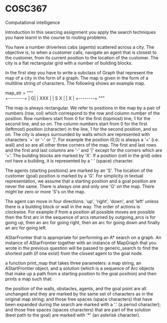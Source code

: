 COSC367
=======

Computational intelligence 


Introduction
In this searcing assignment you apply the search techniques you have learnt in the course to routing problems.

You have a number driverless cabs (agents) scattered across a city. The objective is, to when a customer 
calls, navigate an agent that is closest to the customer, from its current position to the location of 
the customer. The city is a flat rectangular grid with a number of building blocks.

In the first step you have to write a subclass of Graph that represent the map of a city in the form of a graph. 
The map is given in the form of a multiline string of characters. The following shows an example map. 

map_str = """\
+--------+
|       G|
|  XXX   |
|  S X   |
|    X   |
+--------+
"""

The map is always rectangular. We refer to positions in the map by a pair of numbers (row, col) which correspond
to the row and column number of the position. Row numbers start from 0 for the first (topmost) line, 1 for the 
second line, and so on. The column numbers start from 0 for the first (leftmost) position (character) in the line,
1 for the second position, and so on. The city is always surrounded by walls which are represented with characters
'+' or '-' or '|'. For example the position (0,0) is always a '+' (i.e. wall) and so are all other three corners 
of the map. The first and last rows and the first and last columns are '-' and '|' except for the corners which 
are '+'. The building blocks are marked by 'X'.  If a position (cell in the grid) odes not have a building, it is
represented by a ' ' (space) character.

The agents (starting positions) are marked by an 'S'. The location of the customer (goal) position is marked by a
'G'. For simplicity in textual representation, we assume that a starting position and a goal position are never 
the same. There is always one and only one 'G' on the map. There might be zero or more 'S's on the map.

The agent can move in four directions: 'up', 'right', 'down', and 'left' unless there is a building block or wall
in the way. The order of actions is clockwise. For example if from a position all possible moves are possible then
the first arc in the sequence of arcs returned by outgoing_arcs is for going up, then an arc for going right, then
an arc for going down and finally an arc for going left.

AStarFrontier that is appropriate for performing an A* search on a graph. An instance of AStarFrontier together 
with an instance of MapGraph that you wrote in the previous question will be passed to generic_search to find the 
shortest path (if one exist) from the closest agent to the goal node.

a function print_map that takes three parameters: a map string, an AStartFrontier object, and a solution (which is
a sequence of Arc objects that make up a path from a starting position to the goal position) and then prints a map
such that:

the position of the walls, obstacles, agents, and the goal point are all unchanged and they are marked by the same
set of characters as in the original map string; and those free spaces (space characters) that have been expanded 
during the search are marked with a '.' (a period character); and those free spaces (spaces characters) that are 
part of the solution (best path to the goal) are marked with '*' (an asterisk character).
